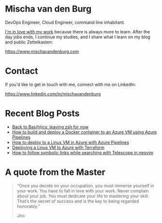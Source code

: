 # Mischa van den Burg

DevOps Engineer, Cloud Engineer, command line inhabitant.

[I'm in love with my work](https://mischavandenburg.com/zet/articles/jiro-sushi/) because there is always more to learn. After the day jobs ends, I continue my studies, and I share what I learn on my blog and public Zettelkasten:

https://www.mischavandenburg.com

# Contact

If you'd like to get in touch with me, connect with me on LinkedIn:

https://www.linkedin.com/in/mischavandenburg

# Recent Blog Posts
<!-- BLOG-POST-LIST:START -->
- [Back to Bas&lpar;h&rpar;ics: leaving zsh for now](https://mischavandenburg.com/zet/back-to-bashics/)
- [How to build and deploy a Docker container to an Azure VM using Azure Pipelines](https://mischavandenburg.com/zet/docker-to-azure-vm/)
- [How to deploy to a Linux VM in Azure with Azure Pipelines](https://mischavandenburg.com/zet/azure-pipelines-deploy-vm/)
- [Deploying a Linux VM to Azure with Terraform](https://mischavandenburg.com/zet/terraform-linux-vm/)
- [How to follow symbolic links while searching with Telescope in neovim](https://mischavandenburg.com/zet/neovim-telescope-follow-symlinks/)
<!-- BLOG-POST-LIST:END -->

# A quote from the Master

> “Once you decide on your occupation, you must immerse yourself in your work. You have to fall in love with your work. Never complain about your job. You must dedicate your life to mastering your skill. That’s the secret of success and is the key to being regarded honorably.”
>
> Jiro
